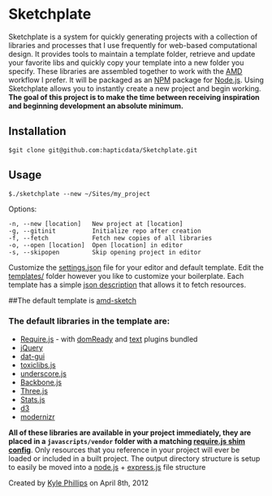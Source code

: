 # Sketchplate

Sketchplate is a system for quickly generating projects with a collection of libraries and processes that I use frequently for web-based computational design. It provides tools to maintain a template folder, retrieve and update your favorite libs and quickly copy your template into a new folder you specify. These libraries are assembled together to work with the [AMD](https://github.com/amdjs/amdjs-api/wiki/AMD) workflow I prefer. It will be packaged as an [NPM](http://npmjs.org) package for [Node.js](http://nodejs.org). Using Sketchplate allows you to instantly create a new project and begin working. **The goal of this project is to make the time between receiving inspiration and beginning development an absolute minimum.**


## Installation
`$git clone git@github.com:hapticdata/Sketchplate.git`

## Usage
`$./sketchplate --new ~/Sites/my_project`

  Options:

    -n, --new [location]   New project at [location]
    -g, --gitinit          Initialize repo after creation
    -f, --fetch            Fetch new copies of all libraries
    -o, --open [location]  Open [location] in editor
    -s, --skipopen         Skip opening project in editor


Customize the [settings.json](https://github.com/hapticdata/Sketchplate/blob/dev-node/settings.json) file for your editor and default template.  Edit the [templates/](https://github.com/hapticdata/Sketchplate/tree/dev-node/template) folder however you like to customize your boilerplate. Each template has a simple [json description](https://github.com/hapticdata/Sketchplate/blob/master/templates/amd-sketch.json) that allows it to fetch resources.


##The default template is [amd-sketch](https://github.com/hapticdata/Sketchplate/blob/master/templates/)
### The default libraries in the template are:
* [Require.js](http://requirejs.org) - with [domReady](https://github.com/requirejs/domReady) and [text](https://github.com/requirejs/text) plugins bundled
* [jQuery](http://jquery.com)
* [dat-gui](http://code.google.com/p/dat-gui/)
* [toxiclibs.js](http://haptic-data.com/toxiclibsjs)
* [underscore.js](http://documentcloud.github.com/underscore/)
* [Backbone.js](http://documentcloud.github.com/backbone/)
* [Three.js](http://mrdoob.github.com/three.js/)
* [Stats.js](http://github.com/mrdoob/stats.js/)
* [d3](http://github.com/mbostock/d3)
* [modernizr](http://modernizr.com)

**All of these libraries are available in your project immediately, they are placed in a `javascripts/vendor` folder with a matching [require.js shim config](http://requirejs.org/docs/api.html#config-shim)**. Only resources that you reference in your project will ever be loaded or included in a built project. The output directory structure is setup to easily be moved into a [node.js](http://nodejs.org) + [express.js](http://expressjs.com) file structure

Created by [Kyle Phillips](http://haptic-data.com) on April 8th, 2012